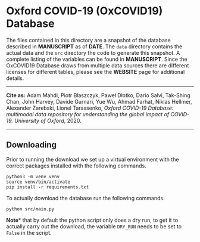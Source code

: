 # Oxford COVID-19 (OxCOVID19) Database 

The files contained in this directory are a snapshot of the database described
in **MANUSCRIPT** as of **DATE**. The `data` directory contains the actual data
and the `src` directory the code to generate this snapshot. A complete listing
of the variables can be found in **MANUSCRIPT**. Since the OxCOVID19 Database
draws from multiple data sources there are different licenses for different
tables, please see the **WEBSITE** page for additional details.

---

__Cite as:__ Adam Mahdi, Piotr Błaszczyk, Paweł Dłotko, Dario Salvi, Tak-Shing
Chan, John Harvey, Davide Gurnari, Yue Wu, Ahmad Farhat, Niklas Hellmer,
Alexander Zarebski, Lionel Tarassenko, <em>Oxford COVID-19 Database: multimodal
data repository for understanding the global impact of COVID-19. University of
Oxford</em>, 2020.

---

## Downloading

Prior to running the download we set up a virtual environment with the correct
packages installed with the following commands.

```
python3 -m venv venv
source venv/bin/activate
pip install -r requirements.txt
```

To actually download the database run the following commands.

```
python src/main.py
```

**Note*** that by default the python script only does a dry run, to get it to
actually carry out the download, the variable `DRY_RUN` needs to be set to
`False` in the script.

